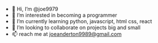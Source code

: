 - 👋 Hi, I’m @joe9979
- 👀 I’m interested in becoming a programmer
- 🌱 I’m currently learning python, javascript, html css, react
- 💞️ I’m looking to collaborate on projects big and small
- 📫 reach me at joeanderton9989@gmail.com

<!---
joe9979/joe9979 is a ✨ special ✨ repository because its `README.md` (this file) appears on your GitHub profile.
You can click the Preview link to take a look at your changes.
--->
